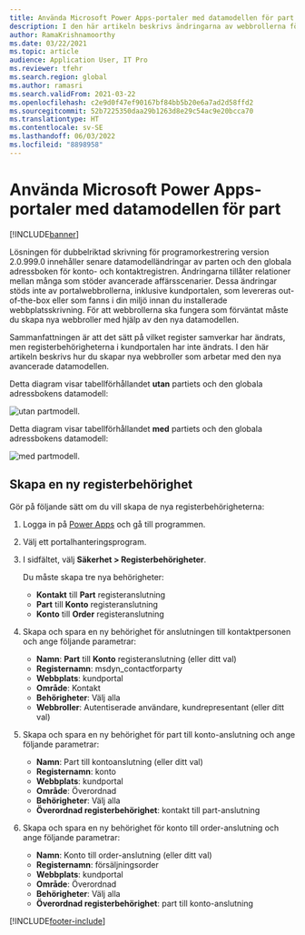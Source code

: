 ```yaml
---
title: Använda Microsoft Power Apps-portaler med datamodellen för part
description: I den här artikeln beskrivs ändringarna av webbrollerna för Microsoft Power Apps-portaler på grund av partens datamodell i nedskrivningen.
author: RamaKrishnamoorthy
ms.date: 03/22/2021
ms.topic: article
audience: Application User, IT Pro
ms.reviewer: tfehr
ms.search.region: global
ms.author: ramasri
ms.search.validFrom: 2021-03-22
ms.openlocfilehash: c2e9d0f47ef90167bf84bb5b20e6a7ad2d58ffd2
ms.sourcegitcommit: 52b7225350daa29b1263d8e29c54ac9e20bcca70
ms.translationtype: HT
ms.contentlocale: sv-SE
ms.lasthandoff: 06/03/2022
ms.locfileid: "8898958"
---
```

# <a name="using-microsoft-power-apps-portals-with-the-party-data-model"></a>Använda Microsoft Power Apps-portaler med datamodellen för part

[!INCLUDE[banner](../../includes/banner.md)]



Lösningen för dubbelriktad skrivning för programorkestrering version 2.0.999.0 innehåller senare datamodelländringar av parten och den globala adressboken för konto- och kontaktregistren. Ändringarna tillåter relationer mellan många som stöder avancerade affärsscenarier. Dessa ändringar stöds inte av portalwebbrollerna, inklusive kundportalen, som levereras out-of-the-box eller som fanns i din miljö innan du installerade webbplatsskrivning. För att webbrollerna ska fungera som förväntat måste du skapa nya webbroller med hjälp av den nya datamodellen. 

Sammanfattningen är att det sätt på vilket register samverkar har ändrats, men registerbehörigheterna i kundportalen har inte ändrats. I den här artikeln beskrivs hur du skapar nya webbroller som arbetar med den nya avancerade datamodellen.

Detta diagram visar tabellförhållandet **utan** partiets och den globala adressbokens datamodell:

   ![utan partmodell.](media/without-party-model.PNG)

Detta diagram visar tabellförhållandet **med** partiets och den globala adressbokens datamodell:

   ![med partmodell.](media/with-party-model.png)

## <a name="create-a-new-table-permission"></a>Skapa en ny registerbehörighet

Gör på följande sätt om du vill skapa de nya registerbehörigheterna:

1. Logga in på [Power Apps](https://make.powerapps.com) och gå till programmen.
2. Välj ett portalhanteringsprogram.
3. I sidfältet, välj **Säkerhet > Registerbehörigheter**.

    Du måste skapa tre nya behörigheter:

    + **Kontakt** till **Part** registeranslutning
    + **Part** till **Konto** registeranslutning
    + **Konto** till **Order** registeranslutning

4. Skapa och spara en ny behörighet för anslutningen till kontaktpersonen och ange följande parametrar:

    + **Namn**: **Part** till **Konto** registeranslutning (eller ditt val)
    + **Registernamn**: msdyn_contactforparty
    + **Webbplats**: kundportal
    + **Område**: Kontakt
    + **Behörigheter**: Välj alla
    + **Webbroller**: Autentiserade användare, kundrepresentant (eller ditt val)

5. Skapa och spara en ny behörighet för part till konto-anslutning och ange följande parametrar:

    + **Namn**: Part till kontoanslutning (eller ditt val)
    + **Registernamn**: konto
    + **Webbplats**: kundportal
    + **Område**: Överordnad
    + **Behörigheter**: Välj alla
    + **Överordnad registerbehörighet**: kontakt till part-anslutning

6. Skapa och spara en ny behörighet för konto till order-anslutning och ange följande parametrar:

    + **Namn**: Konto till order-anslutning (eller ditt val)
    + **Registernamn**: försäljningsorder
    + **Webbplats**: kundportal
    + **Område**: Överordnad
    + **Behörigheter**: Välj alla
    + **Överordnad registerbehörighet**: part till konto-anslutning

[!INCLUDE[footer-include](../../../../includes/footer-banner.md)]
